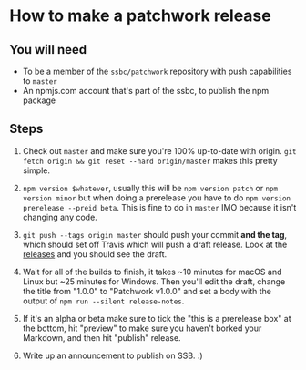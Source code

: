 # How to make a patchwork release

## You will need

* To be a member of the `ssbc/patchwork` repository with push capabilities to `master`
* An npmjs.com account that's part of the ssbc, to publish the npm package

## Steps

1. Check out `master` and make sure you're 100% up-to-date with origin. `git fetch origin && git reset --hard origin/master` makes this pretty simple.

2. `npm version $whatever`, usually this will be `npm version patch` or `npm version minor` but when doing a prerelease you have to do `npm version prerelease --preid beta`. This is fine to do in `master` IMO because it isn't changing any code.

3. `git push --tags origin master` should push your commit **and the tag**, which should set off Travis which will push a draft release. Look at the [releases](https://github.com/ssbc/patchwork/releases) and you should see the draft.

4. Wait for all of the builds to finish, it takes ~10 minutes for macOS and Linux but ~25 minutes for Windows. Then you'll edit the draft, change the title from "1.0.0" to "Patchwork v1.0.0" and set a body with the output of `npm run --silent release-notes`.

5. If it's an alpha or beta make sure to tick the "this is a prerelease box" at the bottom, hit "preview" to make sure you haven't borked your Markdown, and then hit "publish" release.

6. Write up an announcement to publish on SSB. :)
